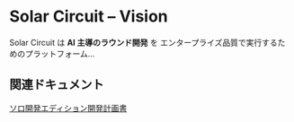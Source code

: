 # Solar Circuit – Vision

Solar Circuit は **AI 主導のラウンド開発** を
エンタープライズ品質で実行するためのプラットフォーム…

## 関連ドキュメント

[ソロ開発エディション開発計画書](01_plan_solo_edition.md)
